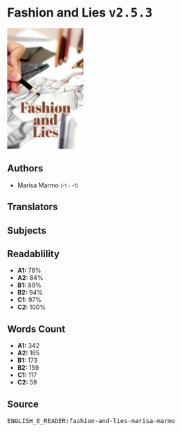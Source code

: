 # Fashion and Lies <kbd>v2.5.3</kbd>

![](./cover.medium.jpg "")

## Authors


 - Marisa Marmo <small>(-1 - -1)</small>

## Translators



## Subjects



## Readablility


 - **A1:** 78%
 - **A2:** 84%
 - **B1:** 89%
 - **B2:** 94%
 - **C1:** 97%
 - **C2:** 100%

## Words Count


 - **A1:** 342
 - **A2:** 165
 - **B1:** 173
 - **B2:** 159
 - **C1:** 117
 - **C2:** 59

## Source


<kbd>ENGLISH_E_READER:fashion-and-lies-marisa-marmo</kbd>
